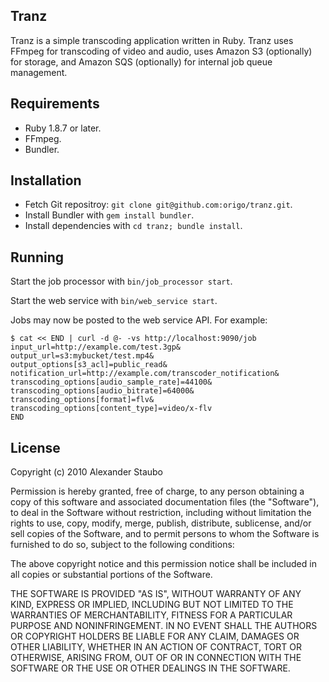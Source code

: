 Tranz
-----

Tranz is a simple transcoding application written in Ruby. Tranz uses FFmpeg for transcoding of video and audio, uses Amazon S3 (optionally) for storage, and Amazon SQS (optionally) for internal job queue management.

Requirements
------------

* Ruby 1.8.7 or later.
* FFmpeg.
* Bundler.

Installation
------------

* Fetch Git repositroy: `git clone git@github.com:origo/tranz.git`.
* Install Bundler with `gem install bundler`.
* Install dependencies with `cd tranz; bundle install`.

Running
-------

Start the job processor with `bin/job_processor start`.

Start the web service with `bin/web_service start`.

Jobs may now be posted to the web service API. For example:

    $ cat << END | curl -d @- -vs http://localhost:9090/job
    input_url=http://example.com/test.3gp&
    output_url=s3:mybucket/test.mp4&
    output_options[s3_acl]=public_read&
    notification_url=http://example.com/transcoder_notification&
    transcoding_options[audio_sample_rate]=44100&
    transcoding_options[audio_bitrate]=64000&
    transcoding_options[format]=flv&
    transcoding_options[content_type]=video/x-flv
    END

License
-------

Copyright (c) 2010 Alexander Staubo
 
Permission is hereby granted, free of charge, to any person obtaining
a copy of this software and associated documentation files (the
"Software"), to deal in the Software without restriction, including
without limitation the rights to use, copy, modify, merge, publish,
distribute, sublicense, and/or sell copies of the Software, and to
permit persons to whom the Software is furnished to do so, subject to
the following conditions:
 
The above copyright notice and this permission notice shall be
included in all copies or substantial portions of the Software.
 
THE SOFTWARE IS PROVIDED "AS IS", WITHOUT WARRANTY OF ANY KIND,
EXPRESS OR IMPLIED, INCLUDING BUT NOT LIMITED TO THE WARRANTIES OF
MERCHANTABILITY, FITNESS FOR A PARTICULAR PURPOSE AND
NONINFRINGEMENT. IN NO EVENT SHALL THE AUTHORS OR COPYRIGHT HOLDERS BE
LIABLE FOR ANY CLAIM, DAMAGES OR OTHER LIABILITY, WHETHER IN AN ACTION
OF CONTRACT, TORT OR OTHERWISE, ARISING FROM, OUT OF OR IN CONNECTION
WITH THE SOFTWARE OR THE USE OR OTHER DEALINGS IN THE SOFTWARE.
